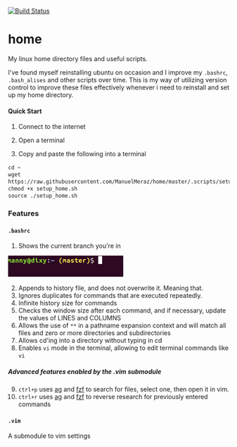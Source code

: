 [![Build Status](https://travis-ci.com/ManuelMeraz/home.svg?branch=master)](https://travis-ci.com/ManuelMeraz/home)

# home

My linux home directory files and useful scripts. 

I've found myself reinstalling ubuntu on occasion and I improve my `.bashrc`, `.bash_alises` and other scripts over time. This is my way of utilizing version control to improve these files effectively whenever i need to reinstall and set up my home directory.

#### Quick Start

1. Connect to the internet

2. Open a terminal
3. Copy and paste the following into a terminal
 ```
cd ~
wget https://raw.githubusercontent.com/ManuelMeraz/home/master/.scripts/setup_home.sh
chmod +x setup_home.sh
source ./setup_home.sh
```

### Features

#### `.bashrc` 
1. Shows the current branch you're in

![Display git branch in terminal](.images/show_git_branch.png)

2. Appends to history file, and does not overwrite it. Meaning that.
3. Ignores duplicates for commands that are executed repeatedly.
4. Infinite history size for commands
5. Checks the window size after each command, and if necessary, update the values of LINES and COLUMNS
6. Allows the use of `**` in a pathname expansion context and will match all files and zero or more directories and subdirectories
7. Allows cd'ing into a directory without typing in cd
8. Enables `vi` mode in the terminal, allowing to edit terminal commands like `vi`

##### Advanced features enabled by the .vim submodule 

9. `ctrl+p` uses [ag](https://github.com/ggreer/the_silver_searcher) and [fzf](https://github.com/junegunn/fzf) to search for files, select one, then open it in vim.
10. `ctrl+r` uses [ag](https://github.com/ggreer/the_silver_searcher) and [fzf](https://github.com/junegunn/fzf) to reverse research for previously entered commands

#### `.vim`
A submodule to vim settings
